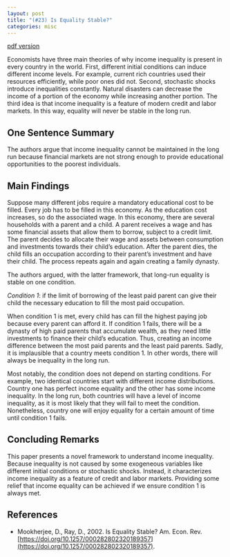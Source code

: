 ```yaml
---
layout: post
title: "(#23) Is Equality Stable?"
categories: misc
---
```


[pdf version](https://jjgecon.github.io/files/opecon_pdfs/23.pdf)

Economists have three main theories of why income inequality is present in every country in the world. First, different initial conditions can induce different income levels. For example, current rich countries used their resources efficiently, while poor ones did not. Second, stochastic shocks introduce inequalities constantly. Natural disasters can decrease the income of a portion of the economy while increasing another portion. The third idea is that income inequality is a feature of modern credit and labor markets. In this way, equality will never be stable in the long run.

## One Sentence Summary

The authors argue that income inequality cannot be maintained in the long run because financial markets are not strong enough to provide educational opportunities to the poorest individuals.

## Main Findings

Suppose many different jobs require a mandatory educational cost to be filled. Every job has to be filled in this economy. As the education cost increases, so do the associated wage. In this economy, there are several households with a parent and a child. A parent receives a wage and has some financial assets that allow them to borrow, subject to a credit limit. The parent decides to allocate their wage and assets between consumption and investments towards their child’s education. After the parent dies, the child fills an occupation according to their parent’s investment and have their child. The process repeats again and again creating a family dynasty.

The authors argued, with the latter framework, that long-run equality is stable on one condition. 

*Condition 1*: if the limit of borrowing of the least paid parent can give their child the necessary education to fill the most paid occupation. 

When condition 1 is met, every child has can fill the highest paying job because every parent can afford it. If condition 1 fails, there will be a dynasty of high paid parents that accumulate wealth, as they need little investments to finance their child’s education. Thus, creating an income difference between the most paid parents and the least paid parents. Sadly, it is implausible that a country meets condition 1. In other words, there will always be inequality in the long run.

Most notably, the condition does not depend on starting conditions. For example, two identical countries start with different income distributions. Country one has perfect income equality and the other has some income inequality. In the long run, both countries will have a level of income inequality, as it is most likely that they will fail to meet the condition. Nonetheless, country one will enjoy equality for a certain amount of time until condition 1 fails.

## Concluding Remarks

This paper presents a novel framework to understand income inequality. Because inequality is not caused by some exogeneous variables like different initial conditions or stochastic shocks. Instead, it characterizes income inequality as a feature of credit and labor markets. Providing some relief that income equality can be achieved if we ensure condition 1 is always met.

## References

* Mookherjee, D., Ray, D., 2002. Is Equality Stable? Am. Econ. Rev. [https://doi.org/10.1257/000282802320189357](https://doi.org/10.1257/000282802320189357).

